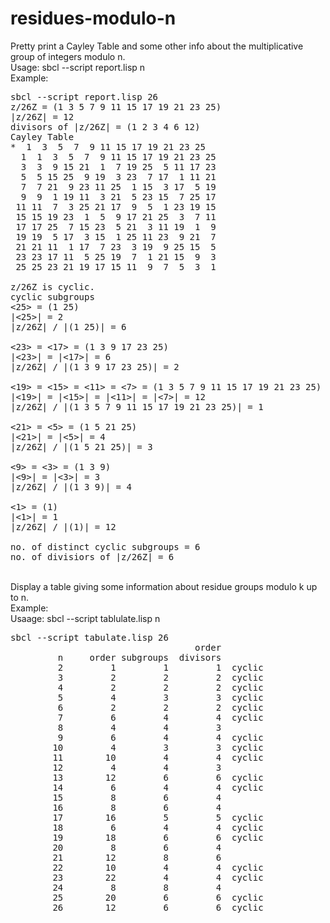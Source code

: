 # residues-modulo-n
Pretty print a Cayley Table and some other info about the multiplicative group of integers modulo n.<br>
Usage: sbcl --script report.lisp n<br>
Example:<br>
<pre>
sbcl --script report.lisp 26
z/26Z = (1 3 5 7 9 11 15 17 19 21 23 25)
|z/26Z| = 12
divisors of |z/26Z| = (1 2 3 4 6 12)
Cayley Table
*  1  3  5  7  9 11 15 17 19 21 23 25
  1  1  3  5  7  9 11 15 17 19 21 23 25
  3  3  9 15 21  1  7 19 25  5 11 17 23
  5  5 15 25  9 19  3 23  7 17  1 11 21
  7  7 21  9 23 11 25  1 15  3 17  5 19
  9  9  1 19 11  3 21  5 23 15  7 25 17
 11 11  7  3 25 21 17  9  5  1 23 19 15
 15 15 19 23  1  5  9 17 21 25  3  7 11
 17 17 25  7 15 23  5 21  3 11 19  1  9
 19 19  5 17  3 15  1 25 11 23  9 21  7
 21 21 11  1 17  7 23  3 19  9 25 15  5
 23 23 17 11  5 25 19  7  1 21 15  9  3
 25 25 23 21 19 17 15 11  9  7  5  3  1

z/26Z is cyclic.
cyclic subgroups
<25> = (1 25)
|<25>| = 2
|z/26Z| / |(1 25)| = 6

<23> = <17> = (1 3 9 17 23 25)
|<23>| = |<17>| = 6
|z/26Z| / |(1 3 9 17 23 25)| = 2

<19> = <15> = <11> = <7> = (1 3 5 7 9 11 15 17 19 21 23 25)
|<19>| = |<15>| = |<11>| = |<7>| = 12
|z/26Z| / |(1 3 5 7 9 11 15 17 19 21 23 25)| = 1

<21> = <5> = (1 5 21 25)
|<21>| = |<5>| = 4
|z/26Z| / |(1 5 21 25)| = 3

<9> = <3> = (1 3 9)
|<9>| = |<3>| = 3
|z/26Z| / |(1 3 9)| = 4

<1> = (1)
|<1>| = 1
|z/26Z| / |(1)| = 12

no. of distinct cyclic subgroups = 6
no. of divisiors of |z/26Z| = 6
</pre>
<br>
Display a table giving some information about residue groups modulo k up to n.<br>
Example:<br>
Usaage: sbcl --script tablulate.lisp n<br>
<pre>
sbcl --script tabulate.lisp 26
                                   order
         n     order subgroups  divisors
         2         1         1         1  cyclic
         3         2         2         2  cyclic
         4         2         2         2  cyclic
         5         4         3         3  cyclic
         6         2         2         2  cyclic
         7         6         4         4  cyclic
         8         4         4         3
         9         6         4         4  cyclic
        10         4         3         3  cyclic
        11        10         4         4  cyclic
        12         4         4         3
        13        12         6         6  cyclic
        14         6         4         4  cyclic
        15         8         6         4
        16         8         6         4
        17        16         5         5  cyclic
        18         6         4         4  cyclic
        19        18         6         6  cyclic
        20         8         6         4
        21        12         8         6
        22        10         4         4  cyclic
        23        22         4         4  cyclic
        24         8         8         4
        25        20         6         6  cyclic
        26        12         6         6  cyclic
</pre>
